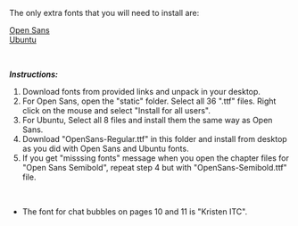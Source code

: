 The only extra fonts that you will need to install are:

[Open Sans](https://fonts.google.com/specimen/Open+Sans)    
[Ubuntu](https://fonts.google.com/specimen/Ubuntu)

<br/>

***Instructions:***
1. Download fonts from provided links and unpack in your desktop.
2. For Open Sans, open the "static" folder. Select all 36 ".ttf" files. Right click on the mouse and select "Install for all users".
3. For Ubuntu, Select all 8 files and install them the same way as Open Sans.
4. Download "OpenSans-Regular.ttf" in this folder and install from desktop as you did with Open Sans and Ubuntu fonts.
5. If you get "misssing fonts" message when you open the chapter files for "Open Sans Semibold", repeat step 4 but with "OpenSans-Semibold.ttf" file.

<br/>

- The font for chat bubbles on pages 10 and 11 is "Kristen ITC".
